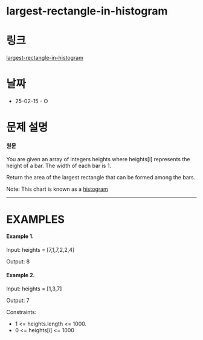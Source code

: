 # largest-rectangle-in-histogram

# 링크

[largest-rectangle-in-histogram](https://neetcode.io/problems/largest-rectangle-in-histogram)

# 날짜

- 25-02-15 - O

# 문제 설명

#### 원문

You are given an array of integers heights where heights[i] represents the height of a bar. The width of each bar is 1.

Return the area of the largest rectangle that can be formed among the bars.

Note: This chart is known as a [histogram](https://en.wikipedia.org/wiki/Histogram)

---

# EXAMPLES

#### Example 1.

Input: heights = [7,1,7,2,2,4]

Output: 8

#### Example 2.

Input: heights = [1,3,7]

Output: 7

Constraints:

- 1 <= heights.length <= 1000.
- 0 <= heights[i] <= 1000
